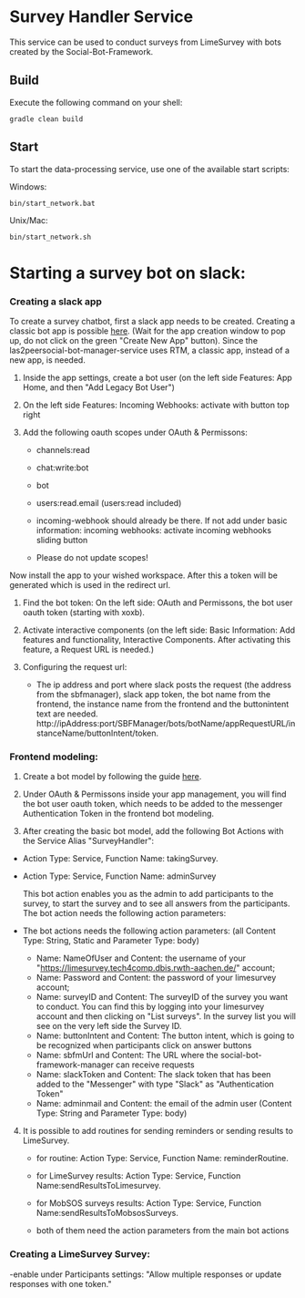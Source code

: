# Survey Handler Service

This service can be used to conduct surveys from LimeSurvey with bots created by the Social-Bot-Framework.

Build
--------
Execute the following command on your shell:

```shell
gradle clean build
```

Start
--------

To start the data-processing service, use one of the available start scripts:

Windows:

```shell
bin/start_network.bat
```

Unix/Mac:
```shell
bin/start_network.sh
```




# Starting a survey bot on slack:

### Creating a slack app
      

To create a survey chatbot, first a slack app needs to be created. Creating a classic bot app is possible [here](https://api.slack.com/apps?new_classic_app=1). (Wait for the app creation window to pop up, do not click on the green "Create New App" button).
Since the las2peersocial-bot-manager-service uses RTM, a classic app, instead of a new app, is needed.

1. Inside the app settings, create a bot user (on the left side Features: App Home, and then "Add Legacy Bot User")

2. On the left side Features: Incoming Webhooks: activate with button top right

3. Add the following oauth scopes under OAuth & Permissons:

    - channels:read

    - chat:write:bot
    
    - bot
    
    - users:read.email (users:read included)

    - incoming-webhook should already be there. If not add under basic information: incoming webhooks: activate incoming webhooks sliding button

    - Please do not update scopes!
    
Now install the app to your wished workspace. After this a token will be generated which is used in the redirect url.

1. Find the bot token: On the left side: OAuth and Permissons, the bot user oauth token (starting with xoxb).
   
2. Activate interactive components (on the left side: Basic Information: Add features and functionality, Interactive Components. After activating this feature, a Request URL is needed.)

3. Configuring the request url:

    - The ip address and port where slack posts the request (the address from the sbfmanager), slack app token, the bot name from the frontend, the instance name from the frontend and the buttonintent text are needed.
    http://ipAddress:port/SBFManager/bots/botName/appRequestURL/instanceName/buttonIntent/token.




### Frontend modeling:

1. Create a bot model by following the guide [here](https://github.com/rwth-acis/Social-Bot-Framework).

2. Under OAuth & Permissons inside your app management, you will find the bot user oauth token, which needs to be added to the messenger Authentication Token in the frontend bot modeling.

3. After creating the basic bot model, add the following Bot Actions with the Service Alias "SurveyHandler":

- Action Type: Service, Function Name: takingSurvey.

- Action Type: Service, Function Name: adminSurvey

    This bot action enables you as the admin to add participants to the survey, to start the survey and to see all answers from the participants. The bot action needs the following action parameters:
  
- The bot actions needs the following action parameters: (all Content Type: String, Static and Parameter Type: body)

    * Name: NameOfUser and Content: the username of your "https://limesurvey.tech4comp.dbis.rwth-aachen.de/" account;   
    * Name: Password and Content: the password of your limesurvey account; 
    * Name: surveyID and Content: The surveyID of the survey you want to conduct. You can find this by logging into your limesurvey account and then clicking on "List surveys". In the survey list you will see on the very left side the Survey ID.
    * Name: buttonIntent and Content: The button intent, which is going to be recognized when participants click on answer buttons
    * Name: sbfmUrl and Content: The URL where the social-bot-framework-manager can receive requests
    * Name: slackToken and Content: The slack token that has been added to the "Messenger" with type "Slack" as "Authentication Token"
    * Name: adminmail and Content: the email of the admin user (Content Type: String and Parameter Type: body)

4. It is possible to add routines for sending reminders or sending results to LimeSurvey.

    - for routine: Action Type: Service, Function Name: reminderRoutine.
    
    - for LimeSurvey results: Action Type: Service, Function Name:sendResultsToLimesurvey.

    - for MobSOS surveys results: Action Type: Service, Function Name:sendResultsToMobsosSurveys.

    - both of them need the action parameters from the main bot actions

### Creating a LimeSurvey Survey:

-enable under Participants settings: "Allow multiple responses or update responses with one token."
